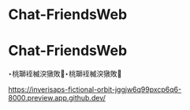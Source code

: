 ﻿# Chat-FriendsWeb
# Chat-FriendsWeb
‣桃瑡䘭楲湥獤敗੢‣桃瑡䘭楲湥獤敗੢

https://inverisaps-fictional-orbit-jggjw6q99pxcp6q6-8000.preview.app.github.dev/
